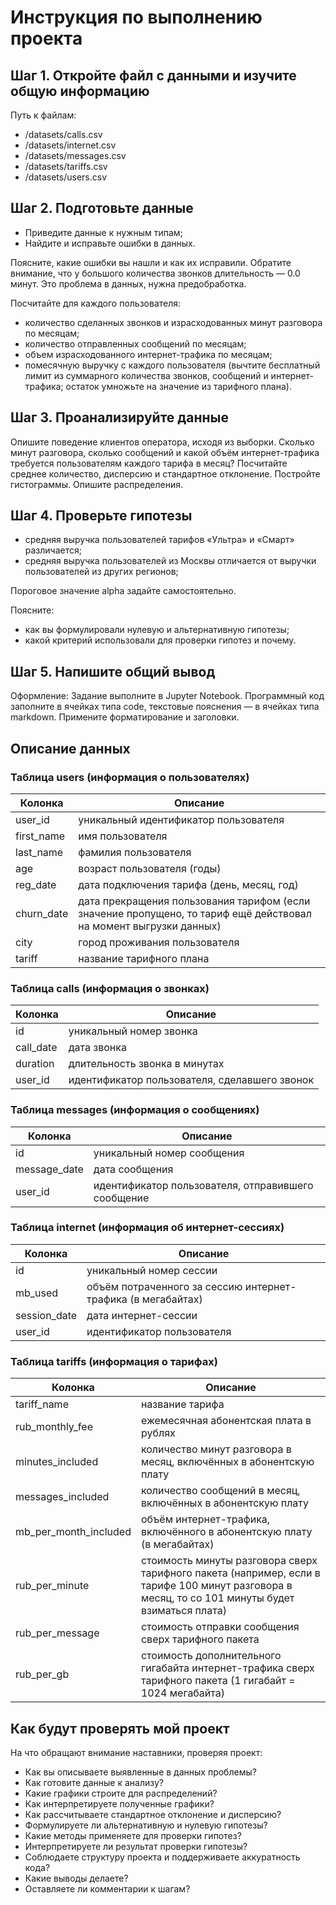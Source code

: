 # Инструкция по выполнению проекта

## Шаг 1. Откройте файл с данными и изучите общую информацию

Путь к файлам:

- /datasets/calls.csv
- /datasets/internet.csv
- /datasets/messages.csv
- /datasets/tariffs.csv
- /datasets/users.csv

## Шаг 2. Подготовьте данные

- Приведите данные к нужным типам;
- Найдите и исправьте ошибки в данных.

Поясните, какие ошибки вы нашли и как их исправили.
Обратите внимание, что у большого количества звонков длительность — 0.0 минут. Это проблема в данных, нужна предобработка.

Посчитайте для каждого пользователя:

- количество сделанных звонков и израсходованных минут разговора по месяцам;
- количество отправленных сообщений по месяцам;
- объем израсходованного интернет-трафика по месяцам;
- помесячную выручку с каждого пользователя (вычтите бесплатный лимит из суммарного количества звонков, сообщений и интернет-трафика; остаток умножьте на значение из тарифного плана).

## Шаг 3. Проанализируйте данные

Опишите поведение клиентов оператора, исходя из выборки.
Сколько минут разговора, сколько сообщений и какой объём интернет-трафика требуется пользователям каждого тарифа в месяц?
Посчитайте среднее количество, дисперсию и стандартное отклонение. Постройте гистограммы. Опишите распределения.

## Шаг 4. Проверьте гипотезы

- средняя выручка пользователей тарифов «Ультра» и «Смарт» различается;
- средняя выручка пользователей из Москвы отличается от выручки пользователей из других регионов;

Пороговое значение alpha задайте самостоятельно.

Поясните:

- как вы формулировали нулевую и альтернативную гипотезы;
- какой критерий использовали для проверки гипотез и почему.

## Шаг 5. Напишите общий вывод

Оформление: Задание выполните в Jupyter Notebook.
Программный код заполните в ячейках типа code, текстовые пояснения — в ячейках типа markdown.
Примените форматирование и заголовки.

## Описание данных

### Таблица users (информация о пользователях)

| Колонка    | Описание                                   |
|------------|--------------------------------------------|
| user_id    | уникальный идентификатор пользователя      |
| first_name | имя пользователя                           |
| last_name  | фамилия пользователя                       |
| age        | возраст пользователя (годы)                |
| reg_date   | дата подключения тарифа (день, месяц, год) |
| churn_date | дата прекращения пользования тарифом (если значение пропущено, то тариф ещё действовал на момент выгрузки данных) |
| city       | город проживания пользователя              |
| tariff     | название тарифного плана                   |

### Таблица calls (информация о звонках)

| Колонка    | Описание                                   |
|------------|--------------------------------------------|
| id         | уникальный номер звонка                    |
| call_date  | дата звонка                                |
| duration   | длительность звонка в минутах              |
| user_id    | идентификатор пользователя, сделавшего звонок |

### Таблица messages (информация о сообщениях)

| Колонка      | Описание                                           |
|--------------|----------------------------------------------------|
| id           | уникальный номер сообщения                         |
| message_date | дата сообщения                                     |
| user_id      | идентификатор пользователя, отправившего сообщение |

### Таблица internet (информация об интернет-сессиях)

| Колонка      | Описание                                                     |
|--------------|--------------------------------------------------------------|
| id           | уникальный номер сессии                                      |
| mb_used      | объём потраченного за сессию интернет-трафика (в мегабайтах) |
| session_date | дата интернет-сессии                                         |
| user_id      | идентификатор пользователя                                   |

### Таблица tariffs (информация о тарифах)

| Колонка               | Описание                                                               |
|-----------------------|------------------------------------------------------------------------|
| tariff_name           | название тарифа                                                        |
| rub_monthly_fee       | ежемесячная абонентская плата в рублях                                 |
| minutes_included      | количество минут разговора в месяц, включённых в абонентскую плату     |
| messages_included     | количество сообщений в месяц, включённых в абонентскую плату           |
| mb_per_month_included | объём интернет-трафика, включённого в абонентскую плату (в мегабайтах) |
| rub_per_minute        | стоимость минуты разговора сверх тарифного пакета (например, если в тарифе 100 минут разговора в месяц, то со 101 минуты будет взиматься плата)    |
| rub_per_message       | стоимость отправки сообщения сверх тарифного пакета                    |
| rub_per_gb            | стоимость дополнительного гигабайта интернет-трафика сверх тарифного пакета (1 гигабайт = 1024 мегабайта) |

## Как будут проверять мой проект

На что обращают внимание наставники, проверяя проект:

- Как вы описываете выявленные в данных проблемы?
- Как готовите данные к анализу?
- Какие графики строите для распределений?
- Как интерпретируете полученные графики?
- Как рассчитываете стандартное отклонение и дисперсию?
- Формулируете ли альтернативную и нулевую гипотезы?
- Какие методы применяете для проверки гипотез?
- Интерпретируете ли результат проверки гипотезы?
- Соблюдаете структуру проекта и поддерживаете аккуратность кода?
- Какие выводы делаете?
- Оставляете ли комментарии к шагам?
